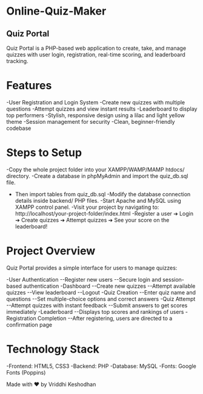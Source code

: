 # Online-Quiz-Maker
## Quiz Portal
Quiz Portal is a PHP-based web application to create, take, and manage quizzes with user login, registration, real-time scoring, and leaderboard tracking.

# Features
-User Registration and Login System
-Create new quizzes with multiple questions
-Attempt quizzes and view instant results
-Leaderboard to display top performers
-Stylish, responsive design using a lilac and light yellow theme
-Session management for security
-Clean, beginner-friendly codebase
			
# Steps to Setup
-Copy the whole project folder into your XAMPP/WAMP/MAMP htdocs/ directory.
-Create a database in phpMyAdmin and import the quiz_db.sql file.
- Then import tables from quiz_db.sql
-Modify the database connection details inside backend/ PHP files.
-Start Apache and MySQL using XAMPP control panel.
-Visit your project by navigating to: http://localhost/your-project-folder/index.html
-Register a user ➔ Login ➔ Create quizzes ➔ Attempt quizzes ➔ See your score on the leaderboard!

# Project Overview
Quiz Portal provides a simple interface for users to manage quizzes:

-User Authentication
  --Register new users
  --Secure login and session-based authentication
-Dashboard
  --Create new quizzes
  --Attempt available quizzes
  --View leaderboard
  --Logout
-Quiz Creation
  --Enter quiz name and questions
  --Set multiple-choice options and correct answers
-Quiz Attempt
  --Attempt quizzes with instant feedback
  --Submit answers to get scores immediately
-Leaderboard
  --Displays top scores and rankings of users
-Registration Completion
  --After registering, users are directed to a confirmation page

# Technology Stack
-Frontend: HTML5, CSS3
-Backend: PHP
-Database: MySQL
-Fonts: Google Fonts (Poppins)

Made with ❤️ by Vriddhi Keshodhan
